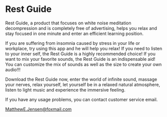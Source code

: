 # Rest Guide

Rest Guide, a product that focuses on white noise meditation decompression and is completely free of advertising, helps you relax and stay focused in one minute and enter an efficient learning position.

If you are suffering from insomnia caused by stress in your life or workplace, try using this app and he will help you relax! If you need to listen to your inner self, the Rest Guide is a highly recommended choice! If you want to mix your favorite sounds, the Rest Guide is an indispensable aid! You can customize the mix of sounds as well as the size to create your own audio!!!

Download the Rest Guide now, enter the world of infinite sound, massage your nerves, relax yourself, let yourself be in a relaxed natural atmosphere, listen to light music and experience the immersive feeling.

If you have any usage problems, you can contact customer service email.


MatthewE.Jensen@foxmail.com
